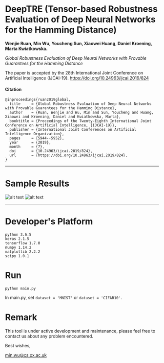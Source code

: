# DeepTRE (Tensor-based Robustness Evaluation of Deep Neural Networks for the Hamming Distance)

__Wenjie Ruan, Min Wu, Youcheng Sun, Xiaowei Huang, Daniel Kroening, Marta Kwiatkowska.__

_Global Robustness Evaluation of Deep Neural Networks with Provable Guarantees for the Hamming Distance_

The paper is accepted by the 28th International Joint Conference on Artificial Intelligence (IJCAI-19).
https://doi.org/10.24963/ijcai.2019/824

#### Citation
```
@inproceedings{ruan2019global,
  title     = {Global Robustness Evaluation of Deep Neural Networks with Provable Guarantees for the Hamming Distance},
  author    = {Ruan, Wenjie and Wu, Min and Sun, Youcheng and Huang, Xiaowei and Kroening, Daniel and Kwiatkowska, Marta},
  booktitle = {Proceedings of the Twenty-Eighth International Joint Conference on Artificial Intelligence, {IJCAI-19}},
  publisher = {International Joint Conferences on Artificial Intelligence Organization},            
  pages     = {5944--5952},
  year      = {2019},
  month     = {7},
  doi       = {10.24963/ijcai.2019/824},
  url       = {https://doi.org/10.24963/ijcai.2019/824},
}
```

--------------------------------

# Sample Results
![alt text](results/ImageNet_Sample_Saliency_Map.png)
![alt text](results/CIFAR10_Sample_Adversary.png)

-----------------------

# Developer's Platform
```
python 3.6.5
keras 2.1.5
tensorflow 1.7.0
numpy 1.14.2
matplotlib 2.2.2
scipy 1.0.1
```

# Run
```
python main.py
```

In main.py, set ` dataset = 'MNIST' ` or ` dataset = 'CIFAR10' `.


# Remark
This tool is under active development and maintenance, please feel free to contact us about any problem encountered.

Best wishes,

min.wu@cs.ox.ac.uk

